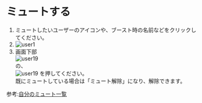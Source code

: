 # ミュートする

1. ミュートしたいユーザーのアイコンや、ブースト時の名前などをクリックしてください。
1. ![user1](https://dl.thedesk.top/media/user1.PNG)
1. 画面下部  
 ![user19](https://dl.thedesk.top/media/user19.PNG)  
 の、  
 ![user19](https://dl.thedesk.top/media/user22.PNG) 
 を押してください。  
 既にミュートしている場合は「ミュート解除」になり、解除できます。
   
 参考:[自分のミュート一覧](https://docs.thedesk.top/user/myprof/mute)
